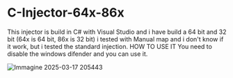 # C-Injector-64x-86x
This injector is build in C# with Visual Studio and i have build a 64 bit and 32 bit (64x is 64 bit, 86x is 32 bit) i tested with Manual map and i don't know if it work, but i tested the standard injection. 
HOW TO USE IT
You need to disable the windows difender and you can use it.


![Immagine 2025-03-17 205443](https://github.com/user-attachments/assets/f642d481-78df-485e-95e6-6bb36ce3175f)
